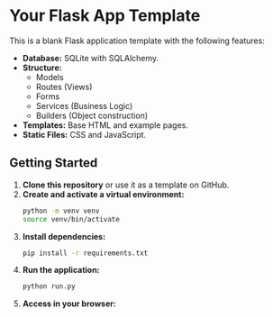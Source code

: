 # Your Flask App Template

This is a blank Flask application template with the following features:

- **Database:** SQLite with SQLAlchemy.
- **Structure:**
    - Models
    - Routes (Views)
    - Forms
    - Services (Business Logic)
    - Builders (Object construction)
- **Templates:** Base HTML and example pages.
- **Static Files:** CSS and JavaScript.

## Getting Started

1.  **Clone this repository** or use it as a template on GitHub.
2.  **Create and activate a virtual environment:**
    ```bash
    python -m venv venv
    source venv/bin/activate
    ```
3.  **Install dependencies:**
    ```bash
    pip install -r requirements.txt
    ```
4.  **Run the application:**
    ```bash
    python run.py
    ```
5.  **Access in your browser:** 

